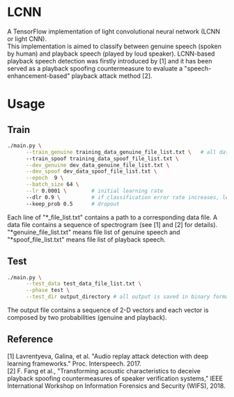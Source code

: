 # LCNN
A TensorFlow implementation of light convolutional neural network (LCNN or light CNN).<br>
This implementation is aimed to classify between genuine speech (spoken by human) and playback speech (played by loud speaker). LCNN-based playback speech detection was firstly introduced by [1] and it has been served as a playback spoofing countermeasure to evaluate a "speech-enhancement-based" playback attack method [2].


# Usage
## Train
```bash
./main.py \
	  --train_genuine training_data_genuine_file_list.txt \   # all data should be saved as binary format with float type
	  --train_spoof training_data_spoof_file_list.txt \
	  --dev_genuine dev_data_genuine_file_list.txt \
	  --dev_spoof dev_data_spoof_file_list.txt \
	  --epoch  9 \
	  --batch_size 64 \
	  --lr 0.0001 \        # initial learning rate
	  --dlr 0.9 \          # if classification error rate increases, learning rate will be decreased by this rate
	  --keep_prob 0.5      # dropout
```

Each line of "*_file_list.txt" contains a path to a corresponding data file. A data file contains a sequence of spectrogram (see [1] and [2] for details).<br>
"*genuine_file_list.txt" means file list of genuine speech and "*spoof_file_list.txt" means file list of playback speech.

## Test
```bash
./main.py \
	  --test_data test_data_file_list.txt \
	  --phase test \
	  --test_dir output_directory # all output is saved in binary format with float type
```

The output file contains a sequence of 2-D vectors and each vector is composed by two probabilities (genuine and playback).

## Reference
[1] Lavrentyeva, Galina, et al. "Audio replay attack detection with deep learning frameworks." Proc. Interspeech. 2017.<br>
[2] F. Fang et al., "Transforming acoustic characteristics to deceive playback spoofing countermeasures of speaker verification systems," IEEE International Workshop on Information Forensics and Security (WIFS), 2018.
